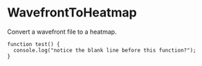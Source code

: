 # WavefrontToHeatmap
Convert a wavefront file to a heatmap.

```
function test() {
  console.log("notice the blank line before this function?");
}
```
